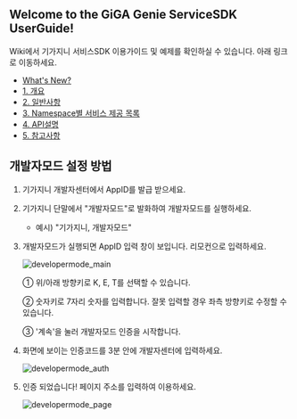 **<h2>Welcome to the GiGA Genie ServiceSDK UserGuide!</h2>**
Wiki에서 기가지니 서비스SDK 이용가이드 및 예제를 확인하실 수 있습니다. 아래 링크로 이동하세요.

* [What's New?][What's New?]
* [1. 개요][1. 개요]
* [2. 일반사항][2. 일반사항]
* [3. Namespace별 서비스 제공 목록][3. Namespace별 서비스 제공 목록]
* [4. API설명][4. API설명]
* [5. 참고사항][5. 참고사항]

[What's New?]: https://github.com/ServiceSDK/UserGuide/wiki/What's-New%3F
[1. 개요]: https://github.com/ServiceSDK/UserGuide/wiki/1.-%EA%B0%9C%EC%9A%94
[2. 일반사항]: https://github.com/ServiceSDK/UserGuide/wiki/2.-%EC%9D%BC%EB%B0%98%EC%82%AC%ED%95%AD
[3. Namespace별 서비스 제공 목록]: https://github.com/ServiceSDK/UserGuide/wiki/3.-Namespace%EB%B3%84-%EC%84%9C%EB%B9%84%EC%8A%A4-%EC%A0%9C%EA%B3%B5-%EB%AA%A9%EB%A1%9D
[4. API설명]: https://github.com/ServiceSDK/UserGuide/wiki/4.-API-%EC%84%A4%EB%AA%85
[5. 참고사항]: https://github.com/ServiceSDK/UserGuide/wiki/5.-%EC%B0%B8%EA%B3%A0%EC%82%AC%ED%95%AD

**<h2>개발자모드 설정 방법</h2>**
1. 기가지니 개발자센터에서 AppID를 발급 받으세요.

2. 기가지니 단말에서 "개발자모드"로 발화하여 개발자모드를 실행하세요.

    * 예시) "기가지니, 개발자모드"

3. 개발자모드가 실행되면 AppID 입력 창이 보입니다. 리모컨으로 입력하세요.

    ![developermode_main](https://user-images.githubusercontent.com/32326946/30946582-e7a0f550-a43f-11e7-9321-5cdd7d175b17.png)


    ① 위/아래 방향키로 K, E, T를 선택할 수 있습니다.

    ② 숫자키로 7자리 숫자를 입력합니다. 잘못 입력할 경우 좌측 방향키로 수정할 수 있습니다.

    ③ '계속'을 눌러 개발자모드 인증을 시작합니다.

4. 화면에 보이는 인증코드를 3분 안에 개발자센터에 입력하세요.

    ![developermode_auth](https://user-images.githubusercontent.com/32326946/30946622-148e1b88-a440-11e7-80ea-1da26f56bdb9.png)

5. 인증 되었습니다! 페이지 주소를 입력하여 이용하세요.

    ![developermode_page](https://user-images.githubusercontent.com/32326946/30946655-3c9061f4-a440-11e7-9d6c-88a70a909f3e.png)
